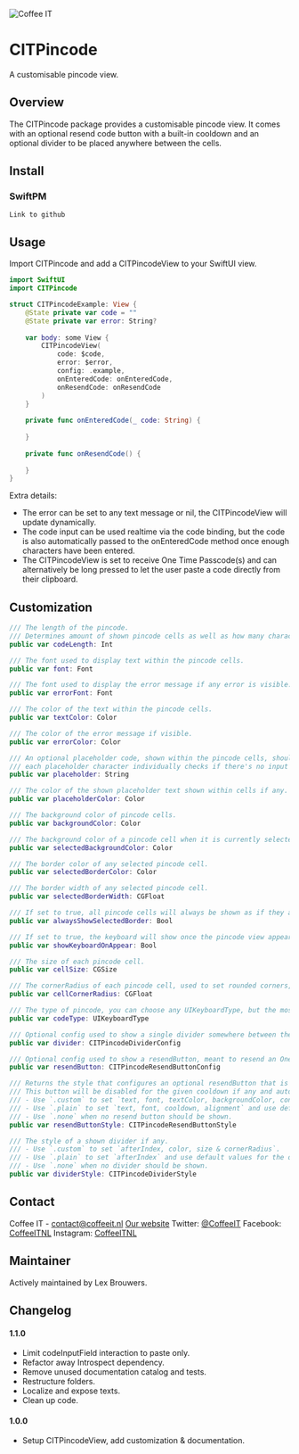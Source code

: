 ![Coffee IT](https://coffeeit.nl/wp-content/uploads/2016/09/logo_dark_small_new.png)
# CITPincode
A customisable pincode view.

## Overview

The CITPincode package provides a customisable pincode view. 
It comes with an optional resend code button with a built-in cooldown and an optional divider to be placed anywhere between the cells.

## Install

### SwiftPM

```Link to github```

## Usage

Import CITPincode and add a CITPincodeView to your SwiftUI view.

```swift
import SwiftUI
import CITPincode

struct CITPincodeExample: View {
    @State private var code = ""
    @State private var error: String?
    
    var body: some View {
        CITPincodeView(
            code: $code,
            error: $error,
            config: .example,
            onEnteredCode: onEnteredCode,
            onResendCode: onResendCode
        )
    }
    
    private func onEnteredCode(_ code: String) {
        
    }
    
    private func onResendCode() {
        
    }
}
```

Extra details:
- The error can be set to any text message or nil, the CITPincodeView will update dynamically.
- The code input can be used realtime via the code binding, but the code is also automatically passed to the onEnteredCode method once enough characters have been entered.
- The CITPincodeView is set to receive One Time Passcode(s) and can alternatively be long pressed to let the user paste a code directly from their clipboard.

## Customization

```swift
/// The length of the pincode.
/// Determines amount of shown pincode cells as well as how many characters have to be entered before the code is checked.
public var codeLength: Int

/// The font used to display text within the pincode cells.
public var font: Font

/// The font used to display the error message if any error is visible.
public var errorFont: Font

/// The color of the text within the pincode cells.
public var textColor: Color

/// The color of the error message if visible.
public var errorColor: Color

/// An optional placeholder code, shown within the pincode cells, should be entire codeLength if displayed at all,
/// each placeholder character individually checks if there's no input at its position, and will be shown if there's none.
public var placeholder: String

/// The color of the shown placeholder text shown within cells if any.
public var placeholderColor: Color

/// The background color of pincode cells.
public var backgroundColor: Color

/// The background color of a pincode cell when it is currently selected, a cell is selected when that cell would be filled with the next entered pincode character.
public var selectedBackgroundColor: Color

/// The border color of any selected pincode cell.
public var selectedBorderColor: Color

/// The border width of any selected pincode cell.
public var selectedBorderWidth: CGFloat

/// If set to true, all pincode cells will always be shown as if they are selected.
public var alwaysShowSelectedBorder: Bool

/// If set to true, the keyboard will show once the pincode view appears.
public var showKeyboardOnAppear: Bool

/// The size of each pincode cell.
public var cellSize: CGSize

/// The cornerRadius of each pincode cell, used to set rounded corners, e.g. set to 0 for sharp corners, to 8 for small rounding or .infinity for maximum rounding.
public var cellCornerRadius: CGFloat

/// The type of pincode, you can choose any UIKeyboardType, but the most common types are ".default" for a text keyboard and .numberPad for a numbers only keyboard.
public var codeType: UIKeyboardType

/// Optional config used to show a single divider somewhere between the pincode cells. Does not impact user input, and can be customised slightly.
public var divider: CITPincodeDividerConfig

/// Optional config used to show a resendButton, meant to resend an One Time Passcode on press and is automatically disabled for a given cooldown duration to limit usage.
public var resendButton: CITPincodeResendButtonConfig

/// Returns the style that configures an optional resendButton that is meant to resend an One Time Passcode on press.
/// This button will be disabled for the given cooldown if any and automatically re-enable itself once the cooldown duration has passed.
/// - Use `.custom` to set `text, font, textColor, backgroundColor, contentInsets, cornerRadius, cooldown, alignment`.
/// - Use `.plain` to set `text, font, cooldown, alignment` and use default values for the other fields.
/// - Use `.none` when no resend button should be shown.
public var resendButtonStyle: CITPincodeResendButtonStyle

/// The style of a shown divider if any.
/// - Use `.custom` to set `afterIndex, color, size & cornerRadius`.
/// - Use `.plain` to set `afterIndex` and use default values for the other fields.
/// - Use `.none` when no divider should be shown.
public var dividerStyle: CITPincodeDividerStyle
```

## Contact
Coffee IT - contact@coffeeit.nl
[Our website](https://coffeeit.nl/)
Twitter: [@CoffeeIT](https://mobile.twitter.com/coffeeitnl)
Facebook: [CoffeeITNL](https://nl-nl.facebook.com/CoffeeITNL/)
Instagram: [CoffeeITNL](https://www.instagram.com/coffeeitnl/)

## Maintainer

Actively maintained by Lex Brouwers.

## Changelog

#### 1.1.0

- Limit codeInputField interaction to paste only.
- Refactor away Introspect dependency.
- Remove unused documentation catalog and tests.
- Restructure folders.
- Localize and expose texts.
- Clean up code.

#### 1.0.0

- Setup CITPincodeView, add customization & documentation.
